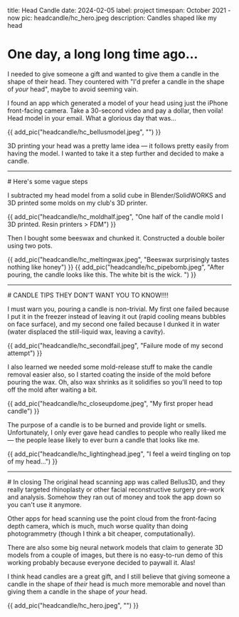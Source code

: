 title: Head Candle
date: 2024-02-05
label: project
timespan: October 2021 - now
pic: headcandle/hc_hero.jpeg
description: Candles shaped like my head

# One day, a long long time ago...
I needed to give someone a gift and wanted to give them a candle in the shape of their head. They countered with "I'd prefer a candle in the shape of *your* head", maybe to avoid seeming vain.

I found an app which generated a model of your head using just the iPhone front-facing camera. Take a 30-second video and pay a dollar, then voila! Head model in your email. What a glorious day that was...

{{ add_pic("headcandle/hc_bellusmodel.jpeg", "") }}

3D printing your head was a pretty lame idea — it follows pretty easily from having the model. I wanted to take it a step further and decided to make a candle. 

<hr>
# Here's some vague steps

I subtracted my head model from a solid cube in Blender/SolidWORKS and 3D printed some molds on my club's 3D printer. 


{{ add_pic("headcandle/hc_moldhalf.jpeg", "One half of the candle mold I 3D printed. Resin printers > FDM") }}


Then I bought some beeswax and chunked it. Constructed a double boiler using two pots. 

{{ add_pic("headcandle/hc_meltingwax.jpeg", "Beeswax surprisingly tastes nothing like honey") }}
{{ add_pic("headcandle/hc_pipebomb.jpeg", "After pouring, the candle looks like this. The white bit is the wick. ") }}

<hr>
# CANDLE TIPS THEY DON'T WANT YOU TO KNOW!!!!

I must warn you, pouring a candle is non-trivial. My first one failed because I put it in the freezer instead of leaving it out (rapid cooling means bubbles on face surface), and my second one failed because I dunked it in water (water displaced the still-liquid wax, leaving a cavity). 


{{ add_pic("headcandle/hc_secondfail.jpeg", "Failure mode of my second attempt") }}

I also learned we needed some mold-release stuff to make the candle removal easier also, so I started coating the inside of the mold before pouring the wax. Oh, also wax shrinks as it solidifies so you'll need to top off the mold after waiting a bit. 

{{ add_pic("headcandle/hc_closeupdome.jpeg", "My first proper head candle") }}

The purpose of a candle is to be burned and provide light or smells. Unfortunately, I only ever gave head candles to people who really liked me — the people lease likely to ever burn a candle that looks like me. 

{{ add_pic("headcandle/hc_lightinghead.jpeg", "I feel a weird tingling on top of my head...") }}

<hr>
# In closing
The original head scanning app was called Bellus3D, and they really targeted rhinoplasty or other facial reconstructive surgery pre-work and analysis. Somehow they ran out of money and took the app down so you can't use it anymore. 

Other apps for head scanning use the point cloud from the front-facing depth camera, which is much, much worse quality than doing photogrammetry (though I think a bit cheaper, computationally). 

There are also some big neural network models that claim to generate 3D models from a couple of images, but there is no easy-to-run demo of this working probably because everyone decided to paywall it. Alas!


I think head candles are a great gift, and I still believe that giving someone a candle in the shape of *their* head is much more memorable and novel than giving them a candle in the shape of *your* head. 

{{ add_pic("headcandle/hc_hero.jpeg", "") }}
